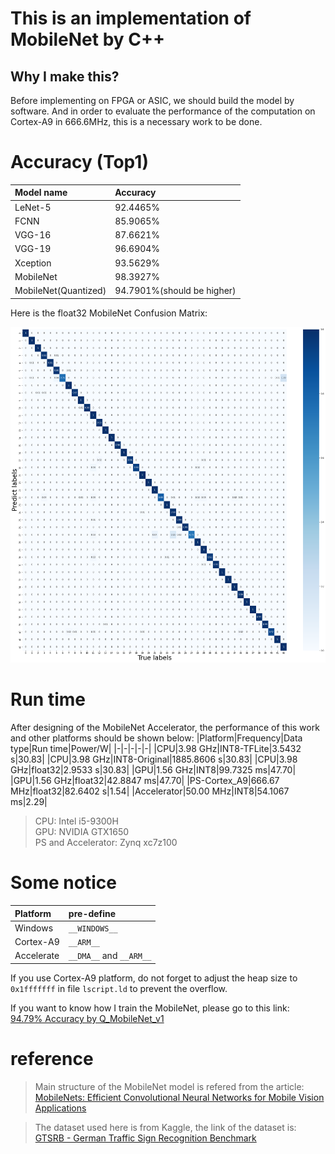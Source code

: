 # This is an implementation of MobileNet by C++

## Why I make this?
Before implementing on FPGA or ASIC, we should build the model by software. And in order to evaluate the performance of the computation on Cortex-A9 in 666.6MHz, this is a necessary work to be done.  

# Accuracy (Top1)
|Model name|Accuracy|
|:-|:-|
|LeNet-5| 92.4465%|
|FCNN	|85.9065%|
|VGG-16	|87.6621%|
|VGG-19	|96.6904%|
|Xception	|93.5629%|
|MobileNet	|98.3927%|
|MobileNet(Quantized)	|94.7901%(should be higher)|

Here is the float32 MobileNet Confusion Matrix:  

<center>
<img src="image/confuse_matrix.png" width=720>
</center>  

# Run time
After designing of the MobileNet Accelerator, the performance of this work and other platforms should be shown below:
|Platform|Frequency|Data type|Run time|Power/W|
|-|-|-|-|-|
|CPU|3.98 GHz|INT8-TFLite|3.5432 s|30.83|
|CPU|3.98 GHz|INT8-Original|1885.8606 s|30.83|
|CPU|3.98 GHz|float32|2.9533 s|30.83|
|GPU|1.56 GHz|INT8|99.7325 ms|47.70|
|GPU|1.56 GHz|float32|42.8847 ms|47.70|
|PS-Cortex_A9|666.67 MHz|float32|82.6402 s|1.54|
|Accelerator|50.00 MHz|INT8|54.1067 ms|2.29|
> CPU: Intel i5-9300H  
> GPU: NVIDIA GTX1650  
> PS and Accelerator: Zynq xc7z100  
  
# Some notice

|Platform|pre-define|
|:-|:-|
|Windows|`__WINDOWS__`|
|Cortex-A9|`__ARM__`|  
|Accelerate| `__DMA__` and `__ARM__`|

If you use Cortex-A9 platform, do not forget to adjust the heap size to `0x1fffffff` in file `lscript.ld` to prevent the overflow.

If you want to know how I train the MobileNet, please go to this link:    
[94.79% Accuracy by Q_MobileNet_v1](https://www.kaggle.com/mzc6838/94-79-accuracy-by-q-mobilenet-v1)  

# reference

> Main structure of the MobileNet model is refered from the article:  
> [MobileNets: Efficient Convolutional Neural Networks for Mobile Vision Applications](https://arxiv.org/abs/1704.04861)  

> The dataset used here is from Kaggle, the link of the dataset is:  
> [GTSRB - German Traffic Sign Recognition Benchmark](https://www.kaggle.com/meowmeowmeowmeowmeow/gtsrb-german-traffic-sign)  

